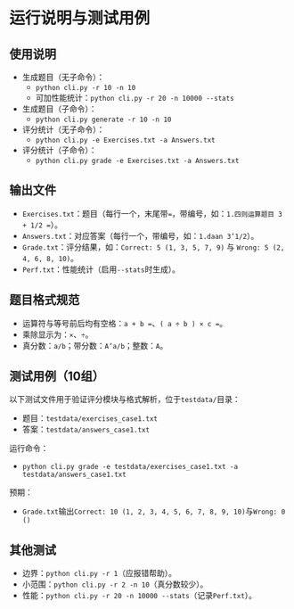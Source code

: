 # 运行说明与测试用例

## 使用说明
- 生成题目（无子命令）：
  - `python cli.py -r 10 -n 10`
  - 可加性能统计：`python cli.py -r 20 -n 10000 --stats`
- 生成题目（子命令）：
  - `python cli.py generate -r 10 -n 10`
- 评分统计（无子命令）：
  - `python cli.py -e Exercises.txt -a Answers.txt`
- 评分统计（子命令）：
  - `python cli.py grade -e Exercises.txt -a Answers.txt`

## 输出文件
- `Exercises.txt`：题目（每行一个，末尾带`=`，带编号，如：`1.四则运算题目 3 + 1/2 =`）。
- `Answers.txt`：对应答案（每行一个，带编号，如：`1.daan 3’1/2`）。
- `Grade.txt`：评分结果，如：`Correct: 5 (1, 3, 5, 7, 9)` 与 `Wrong: 5 (2, 4, 6, 8, 10)`。
- `Perf.txt`：性能统计（启用`--stats`时生成）。

## 题目格式规范
- 运算符与等号前后均有空格：`a + b =`、`( a ÷ b ) × c =`。
- 乘除显示为：`×`、`÷`。
- 真分数：`a/b`；带分数：`A’a/b`；整数：`A`。

## 测试用例（10组）
以下测试文件用于验证评分模块与格式解析，位于`testdata/`目录：
- 题目：`testdata/exercises_case1.txt`
- 答案：`testdata/answers_case1.txt`

运行命令：
- `python cli.py grade -e testdata/exercises_case1.txt -a testdata/answers_case1.txt`

预期：
- `Grade.txt`输出`Correct: 10 (1, 2, 3, 4, 5, 6, 7, 8, 9, 10)`与`Wrong: 0 ()`

## 其他测试
- 边界：`python cli.py -r 1`（应报错帮助）。
- 小范围：`python cli.py -r 2 -n 10`（真分数较少）。
- 性能：`python cli.py -r 20 -n 10000 --stats`（记录`Perf.txt`）。